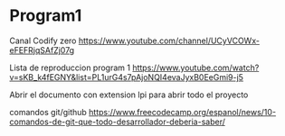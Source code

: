 # Program1

Canal Codify zero
https://www.youtube.com/channel/UCyVCOWx-eFEFRjqSAfZj07g 

Lista de reproduccion program 1
https://www.youtube.com/watch?v=sKB_k4fEGNY&list=PL1urG4s7pAjoNQI4evaJyxB0EeGmi9-j5

Abrir el documento con extension lpi para abrir todo el proyecto

comandos git/github
https://www.freecodecamp.org/espanol/news/10-comandos-de-git-que-todo-desarrollador-deberia-saber/
